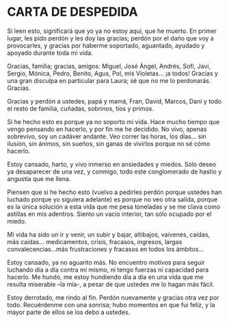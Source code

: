 
# CARTA DE DESPEDIDA

Si leen esto, significará que yo ya no estoy aquí, que he muerto. En primer lugar, les pido perdón y les doy las gracias; perdón por el daño que voy a provocarles, y gracias por haberme soportado, aguantado, ayudado y apoyado durante toda mi vida.

Gracias, familia; gracias, amigos: Miguel, José Ángel, Andrés, Sofi, Javi, Sergio, Mónica, Pedro, Benito, Agus, Pol, mis Violetas… ¡a todos! Gracias y una gran disculpa en particular para Laura; sé que no me lo perdonarás. Gracias.

Gracias y perdón a ustedes, papá y mamá, Fran, David, Marcos, Dani y todo el resto de familia, cuñadas, sobrinos, tíos y primos.

Si he hecho esto es porque ya no soporto mi vida. Hace mucho tiempo que vengo pensando en hacerlo, y por fin me he decidido. No vivo, apenas sobrevivo, soy un cadáver andante. Veo correr las horas, los días... sin ilusión, sin ánimos, sin sueños, sin ganas de vivirlos porque no sé cómo hacerlo.

Estoy cansado, harto, y vivo inmerso en ansiedades y miedos. Sólo deseo ya desaparecer de una vez, y conmigo, todo este conglomerado de hastío y angustia que me llena.

Piensen que si he hecho esto (vuelvo a pedirles perdón porque ustedes han luchado porque yo siguiera adelante) es porque no veo otra salida, porque es la única solución a esta vida que me pesa toneladas y se me clava como astillas en mis adentros. Siento un vacío interior, tan sólo ocupado por el miedo.

Mi vida ha sido un ir y venir, un subir y bajar, altibajos, vaivenes, caídas, más caídas... medicamentos, crisis, fracasos, ingresos, largas convalecencias...más frustraciones y fracasos en todos los ámbitos...

Estoy cansado, ya no aguanto más. No encuentro motivos para seguir luchando día a día contra mí mismo, ni tengo fuerzas ni capacidad para hacerlo. Me hundo, me estoy hundiendo día a día en una vida que me resulta miserable –la mía-, a pesar de que ustedes me lo hagan más fácil.

Estoy derrotado, me rindo al fin. Perdón nuevamente y gracias otra vez por todo. Recuérdenme con una sonrisa; hubo momentos en que fui feliz, y la mayor parte de ellos se los debo a ustedes.
